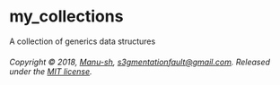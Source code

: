 # my_collections
A collection of generics data structures

###### Copyright © 2018, [Manu-sh](https://github.com/Manu-sh), s3gmentationfault@gmail.com. Released under the [MIT license](LICENSE).
